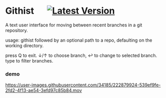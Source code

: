 # Githist &emsp; [![Latest Version]][crates.io]

[Latest Version]: https://img.shields.io/crates/v/githist.svg
[crates.io]: https://crates.io/crates/githist

A text user interface for moving between recent branches in a git repository.

usage: githist followed by an optional path to a repo, defaulting on the working directory. 

press Q to exit. ↓/↑ to choose branch, ↩ to change to selected branch. type to filter branches.

### demo

https://user-images.githubusercontent.com/34185/222879924-539ef9fe-2fd2-4f13-ae54-3efd97c85b84.mov
